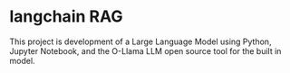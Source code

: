 # langchain RAG
This project is development of a Large Language Model using Python, Jupyter Notebook, and the O-Llama LLM open source tool for the built in model. 
